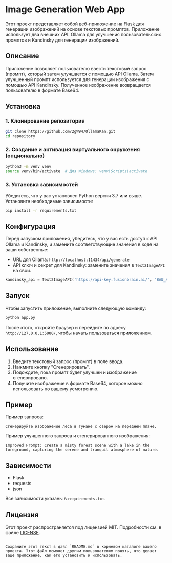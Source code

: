 
# Image Generation Web App

Этот проект представляет собой веб-приложение на Flask для генерации изображений на основе текстовых промптов. Приложение использует два внешних API: Ollama для улучшения пользовательских промптов и Kandinsky для генерации изображений.

## Описание

Приложение позволяет пользователю ввести текстовый запрос (промпт), который затем улучшается с помощью API Ollama. Затем улучшенный промпт используется для генерации изображения с помощью API Kandinsky. Полученное изображение возвращается пользователю в формате Base64.

## Установка

### 1. Клонирование репозитория

```bash
git clone https://github.com/2gW94/OllamaKan.git
cd repository
```

### 2. Создание и активация виртуального окружения (опционально)

```bash
python3 -m venv venv
source venv/bin/activate  # Для Windows: venv\Scripts\activate
```

### 3. Установка зависимостей

Убедитесь, что у вас установлен Python версии 3.7 или выше. Установите необходимые зависимости:

```bash
pip install -r requirements.txt
```

## Конфигурация

Перед запуском приложения, убедитесь, что у вас есть доступ к API Ollama и Kandinsky, и замените соответствующие значения в коде на ваши собственные:

- URL для Ollama: `http://localhost:11434/api/generate`
- API ключ и секрет для Kandinsky: замените значения в `Text2ImageAPI` на свои.

```python
kandinsky_api = Text2ImageAPI('https://api-key.fusionbrain.ai/', "ВАШ_API_KEY", "ВАШ_SECRET_KEY")
```

## Запуск

Чтобы запустить приложение, выполните следующую команду:

```bash
python app.py
```

После этого, откройте браузер и перейдите по адресу `http://127.0.0.1:5000/`, чтобы начать пользоваться приложением.

## Использование

1. Введите текстовый запрос (промпт) в поле ввода.
2. Нажмите кнопку "Сгенерировать".
3. Подождите, пока промпт будет улучшен и изображение сгенерировано.
4. Получите изображение в формате Base64, которое можно использовать по вашему усмотрению.

## Пример

Пример запроса:

```
Сгенерируйте изображение леса в тумане с озером на переднем плане.
```

Пример улучшенного запроса и сгенерированного изображения:

```
Improved Prompt: Create a misty forest scene with a lake in the foreground, capturing the serene and tranquil atmosphere of nature.
```

## Зависимости

- Flask
- requests
- json

Все зависимости указаны в `requirements.txt`.

## Лицензия

Этот проект распространяется под лицензией MIT. Подробности см. в файле [LICENSE](LICENSE).

```

Сохраните этот текст в файл `README.md` в корневом каталоге вашего проекта. Этот файл поможет другим пользователям понять, что делает ваше приложение, как его установить и использовать.
